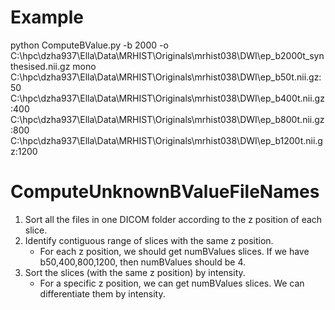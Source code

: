 # Example
python ComputeBValue.py -b 2000 -o C:\hpc\dzha937\Ella\Data\MRHIST\Originals\mrhist038\DWI\ep_b2000t_synthesised.nii.gz mono C:\hpc\dzha937\Ella\Data\MRHIST\Originals\mrhist038\DWI\ep_b50t.nii.gz:50  C:\hpc\dzha937\Ella\Data\MRHIST\Originals\mrhist038\DWI\ep_b400t.nii.gz:400 C:\hpc\dzha937\Ella\Data\MRHIST\Originals\mrhist038\DWI\ep_b800t.nii.gz:800 C:\hpc\dzha937\Ella\Data\MRHIST\Originals\mrhist038\DWI\ep_b1200t.nii.gz:1200

# ComputeUnknownBValueFileNames
1. Sort all the files in one DICOM folder according to the z position of each slice.
2. Identify contiguous range of slices with the same z position. 
   - For each z position, we should get numBValues slices. If we have b50,400,800,1200, then numBValues should be 4.
3. Sort the slices (with the same z position) by intensity.
   - For a specific z position, we can get numBValues slices. We can differentiate them by intensity.